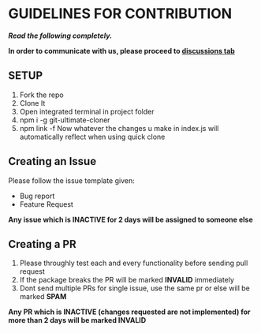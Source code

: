 
# GUIDELINES FOR CONTRIBUTION

***Read the following completely.***

**In order to communicate with us, please proceed to [discussions tab](https://github.com/kvssankar/git-ultimate-cloner/discussions)**

## SETUP

 1. Fork the repo
 2. Clone It
 3. Open integrated terminal in project folder
 4. npm i -g git-ultimate-cloner
 5. npm link -f
 Now whatever the changes u make in index.js will automatically reflect when using quick clone

## Creating an Issue

Please follow the issue template given:

 - Bug report
 - Feature Request

**Any issue which is INACTIVE for 2 days will be assigned to someone else**

## Creating a PR

1. Please throughly test each and every functionality before sending pull request
2. If the package breaks the PR will be marked **INVALID** immediately
3. Dont send multiple PRs for single issue, use the same pr or else will be marked **SPAM**

**Any PR which is INACTIVE (changes requested are not implemented) for more than 2 days will be marked INVALID**
